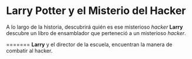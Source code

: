 # Larry Potter y el Misterio del Hacker


A lo largo de la historia, descubrirá quién es ese 
misterioso *hacker*
**Larry** descubre un libro de ensamblador que 
perteneció a un misterioso *hacker*.

=======
**Larry** y el director de la escuela, encuentran la manera de combatir al hacker.

